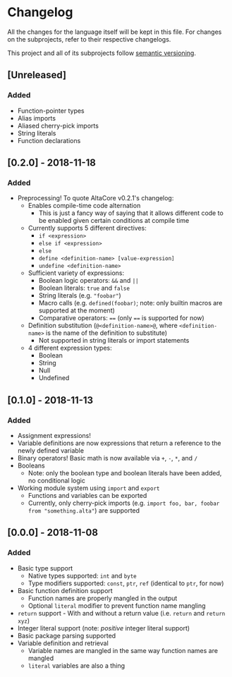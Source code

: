 # Changelog
All the changes for the language itself will be kept in this file. For changes on the subprojects, refer to their respective changelogs.

This project and all of its subprojects follow [semantic versioning](https://semver.org).

## [Unreleased]
### Added
  * Function-pointer types
  * Alias imports
  * Aliased cherry-pick imports
  * String literals
  * Function declarations

## [0.2.0] - 2018-11-18
### Added
  * Preprocessing! To quote AltaCore v0.2.1's changelog:
    * Enables compile-time code alternation
      * This is just a fancy way of saying that it allows different code to be enabled given certain conditions at compile time
    * Currently supports 5 different directives:
      * `if <expression>`
      * `else if <expression>`
      * `else`
      * `define <definition-name> [value-expression]`
      * `undefine <definition-name>`
    * Sufficient variety of expressions:
      * Boolean logic operators: `&&` and `||`
      * Boolean literals: `true` and `false`
      * String literals (e.g. `"foobar"`)
      * Macro calls (e.g. `defined(foobar)`; note: only builtin macros are supported at the moment)
      * Comparative operators: `==`  (only `==` is supported for now)
    * Definition substitution (`@<definition-name>@`, where `<definition-name>` is the name of the definition to substitute)
      * Not supported in string literals or import statements
    * 4 different expression types:
      * Boolean
      * String
      * Null
      * Undefined

## [0.1.0] - 2018-11-13
### Added
  * Assignment expressions!
  * Variable definitions are now expressions that return a reference to the newly defined variable
  * Binary operators! Basic math is now available via `+`, `-`, `*`, and `/`
  * Booleans
    * Note: only the boolean type and boolean literals have been added, no conditional logic
  * Working module system using `import` and `export`
    * Functions and variables can be exported
    * Currently, only cherry-pick imports (e.g. `import foo, bar, foobar from "something.alta"`) are supported

## [0.0.0] - 2018-11-08
### Added
  * Basic type support
    * Native types supported: `int` and `byte`
    * Type modifiers supported: `const`, `ptr`, `ref` (identical to `ptr`, for now)
  * Basic function definition support
    * Function names are properly mangled in the output
    * Optional `literal` modifier to prevent function name mangling
  * `return` support - With and without a return value (i.e. `return` and `return xyz`)
  * Integer literal support (note: *positive* integer literal support)
  * Basic package parsing supported
  * Variable definition and retrieval
    * Variable names are mangled in the same way function names are mangled
    * `literal` variables are also a thing
